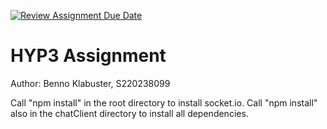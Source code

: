 [![Review Assignment Due Date](https://classroom.github.com/assets/deadline-readme-button-22041afd0340ce965d47ae6ef1cefeee28c7c493a6346c4f15d667ab976d596c.svg)](https://classroom.github.com/a/AfROoXh1)
# HYP3 Assignment
Author: Benno Klabuster, S220238099

Call "npm install" in the root directory to install socket.io.
Call "npm install" also in the chatClient directory to install all dependencies.